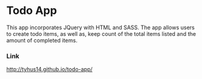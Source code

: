 # Todo App

This app incorporates JQuery with HTML and SASS. The app allows users to create todo items, as well as, keep count of the total items listed and the amount of completed items.

### Link
http://tyhus14.github.io/todo-app/